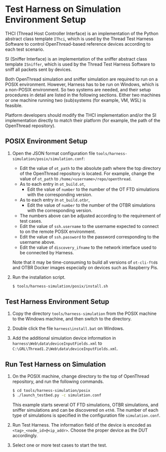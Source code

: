 # Test Harness on Simulation Environment Setup

THCI (Thread Host Controller Interface) is an implementation of the Python abstract class template `IThci`, which is used by the Thread Test Harness Software to control OpenThread-based reference devices according to each test scenario.

SI (Sniffer Interface) is an implementation of the sniffer abstract class template `ISniffer`, which is used by the Thread Test Harness Software to sniff all packets sent by devices.

Both OpenThread simulation and sniffer simulation are required to run on a POSIX environment. However, Harness has to be run on Windows, which is a non-POSIX environment. So two systems are needed, and their setup procedures in detail are listed in the following sections. Either two machines or one machine running two (sub)systems (for example, VM, WSL) is feasible.

Platform developers should modify the THCI implementation and/or the SI implementation directly to match their platform (for example, the path of the OpenThread repository).

## POSIX Environment Setup

1. Open the JSON format configuration file `tools/harness-simulation/posix/simulation.conf`:

   - Edit the value of `ot_path` to the absolute path where the top directory of the OpenThread repository is located. For example, change the value of `ot_path` to `/home/<username>/repo/openthread`.
   - As to each entry in `ot_build.ot`,
     - Edit the value of `number` to the number of the OT FTD simulations with the corresponding version.
   - As to each entry in `ot_build.otbr`,
     - Edit the value of `number` to the number of the OTBR simulations with the corresponding version.
   - The numbers above can be adjusted according to the requirement of test cases.
   - Edit the value of `ssh.username` to the username expected to connect to on the remote POSIX environment.
   - Edit the value of `ssh.password` to the password corresponding to the username above.
   - Edit the value of `discovery_ifname` to the network interface used to be connected by Harness.

   Note that it may be time-consuming to build all versions of `ot-cli-ftd`s and OTBR Docker images especially on devices such as Raspberry Pis.

2. Run the installation script.

   ```bash
   $ tools/harness-simulation/posix/install.sh
   ```

## Test Harness Environment Setup

1. Copy the directory `tools/harness-simulation` from the POSIX machine to the Windows machine, and then switch to the directory.

2. Double click the file `harness\install.bat` on Windows.

3. Add the additional simulation device information in `harness\Web\data\deviceInputFields.xml` to `C:\GRL\Thread1.2\Web\data\deviceInputFields.xml`.

## Run Test Harness on Simulation

1. On the POSIX machine, change directory to the top of OpenThread repository, and run the following commands.

   ```bash
   $ cd tools/harness-simulation/posix
   $ ./launch_testbed.py -c simulation.conf
   ```

   This example starts several OT FTD simulations, OTBR simulations, and sniffer simulations and can be discovered on `eth0`. The number of each type of simulations is specified in the configuration file `simulation.conf`.

2. Run Test Harness. The information field of the device is encoded as `<tag>_<node_id>@<ip_addr>`. Choose the proper device as the DUT accordingly.

3. Select one or more test cases to start the test.

